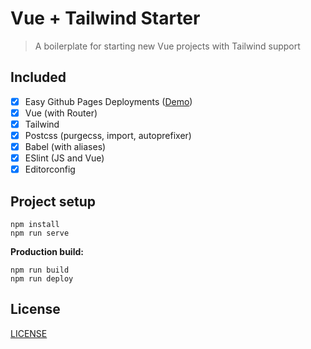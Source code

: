 # Vue + Tailwind Starter

> A boilerplate for starting new Vue projects with Tailwind support

## Included

- [x] Easy Github Pages Deployments ([Demo](https://james2doyle.github.io/vue-tailwind-starter/))
- [x] Vue (with Router)
- [x] Tailwind
- [x] Postcss (purgecss, import, autoprefixer)
- [x] Babel (with aliases)
- [x] ESlint (JS and Vue)
- [x] Editorconfig

## Project setup

```
npm install
npm run serve
```

**Production build:**

```
npm run build
npm run deploy
```

## License

[LICENSE](LICENSE)
